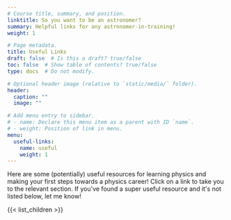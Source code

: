 ```yaml
---
# Course title, summary, and position.
linktitle: So you want to be an astronomer?
summary: Helpful links for any astronomer-in-training!
weight: 1

# Page metadata.
title: Useful Links
draft: false  # Is this a draft? true/false
toc: false  # Show table of contents? true/false
type: docs  # Do not modify.

# Optional header image (relative to `static/media/` folder).
header:
  caption: ""
  image: ""

# Add menu entry to sidebar.
# - name: Declare this menu item as a parent with ID `name`.
# - weight: Position of link in menu.
menu:
  useful-links:
    name: useful
    weight: 1
---
```


Here are some (potentially) useful resources for learning physics and making your first steps towards a physics career! Click on a link to take you to the relevant section. If you've found a super useful resource and it's not listed below, let me know!

{{< list_children >}}
